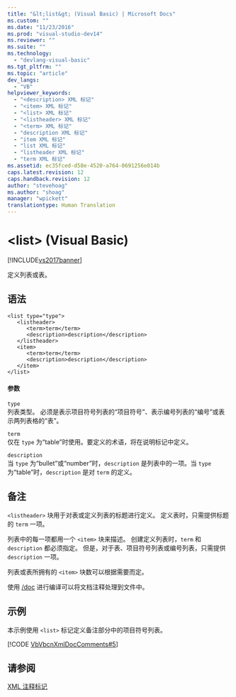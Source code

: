 ```yaml
---
title: "&lt;list&gt; (Visual Basic) | Microsoft Docs"
ms.custom: ""
ms.date: "11/23/2016"
ms.prod: "visual-studio-dev14"
ms.reviewer: ""
ms.suite: ""
ms.technology: 
  - "devlang-visual-basic"
ms.tgt_pltfrm: ""
ms.topic: "article"
dev_langs: 
  - "VB"
helpviewer_keywords: 
  - "<description> XML 标记"
  - "<item> XML 标记"
  - "<list> XML 标记"
  - "<listheader> XML 标记"
  - "<term> XML 标记"
  - "description XML 标记"
  - "item XML 标记"
  - "list XML 标记"
  - "listheader XML 标记"
  - "term XML 标记"
ms.assetid: ec35fced-d58e-4520-a764-0691256e014b
caps.latest.revision: 12
caps.handback.revision: 12
author: "stevehoag"
ms.author: "shoag"
manager: "wpickett"
translationtype: Human Translation
---
```

# &lt;list&gt; (Visual Basic)
[!INCLUDE[vs2017banner](../../../csharp/includes/vs2017banner.md)]

定义列表或表。  
  
## 语法  
  
```  
<list type="type">  
   <listheader>  
      <term>term</term>  
      <description>description</description>  
   </listheader>  
   <item>  
      <term>term</term>  
      <description>description</description>  
   </item>  
</list>  
```  
  
#### 参数  
 `type`  
 列表类型。  必须是表示项目符号列表的“项目符号”、表示编号列表的“编号”或表示两列表格的“表”。  
  
 `term`  
 仅在 `type` 为“table”时使用。要定义的术语，将在说明标记中定义。  
  
 `description`  
 当 `type` 为“bullet”或“number”时，`description` 是列表中的一项。当 `type` 为“table”时，`description` 是对 `term` 的定义。  
  
## 备注  
 `<listheader>` 块用于对表或定义列表的标题进行定义。  定义表时，只需提供标题的 `term` 一项。  
  
 列表中的每一项都用一个 `<item>` 块来描述。  创建定义列表时，`term` 和 `description` 都必须指定。  但是，对于表、项目符号列表或编号列表，只需提供 `description` 一项。  
  
 列表或表所拥有的 `<item>` 块数可以根据需要而定。  
  
 使用 [\/doc](../../../visual-basic/reference/command-line-compiler/doc.md) 进行编译可以将文档注释处理到文件中。  
  
## 示例  
 本示例使用 `<list>` 标记定义备注部分中的项目符号列表。  
  
 [!CODE [VbVbcnXmlDocComments#5](../CodeSnippet/VS_Snippets_VBCSharp/VbVbcnXmlDocComments#5)]  
  
## 请参阅  
 [XML 注释标记](../../../visual-basic/language-reference/xmldoc/recommended-xml-tags-for-documentation-comments.md)